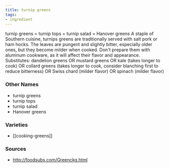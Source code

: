 ```yaml
---
title: turnip greens
tags:
- ingredient
---
```

turnip greens = turnip tops = turnip salad = Hanover greens A staple of Southern cuisine, turnips greens are traditionally served with salt pork or ham hocks. The leaves are pungent and slightly bitter, especially older ones, but they become milder when cooked. Don't prepare them with aluminum cookware, as it will affect their flavor and appearance. Substitutes: dandelion greens OR mustard greens OR kale (takes longer to cook) OR collard greens (takes longer to cook, consider blanching first to reduce bitterness) OR Swiss chard (milder flavor) OR spinach (milder flavor)

### Other Names

* turnip greens
* turnip tops
* turnip salad
* Hanover greens

### Varieties

* [[cooking-greens]]

### Sources
* http://foodsubs.com/Greenckg.html
